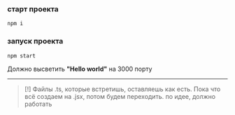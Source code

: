 ### старт проекта

```npm i```

### запуск проекта

```npm start```

Должно высветить __"Hello world"__ на 3000 порту

---

> [!]
> Файлы .ts, которые встретишь, оставляешь как есть. Пока что всё создаем на .jsx, потом будем переходить. по идее, должно работать